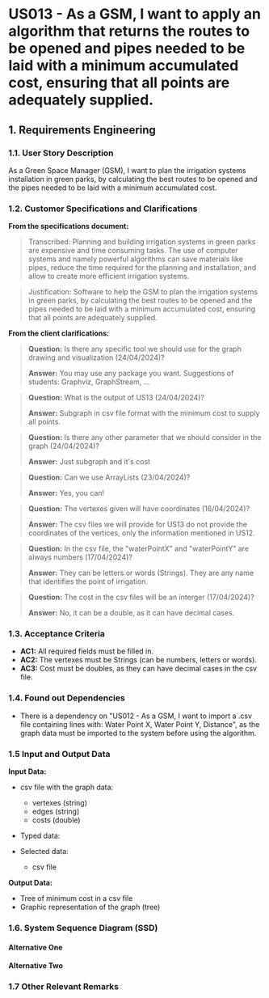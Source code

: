 # US013 - As a GSM, I want to apply an algorithm that returns the routes to be opened and pipes needed to be laid with a minimum accumulated cost, ensuring that all points are adequately supplied. 


## 1. Requirements Engineering

### 1.1. User Story Description

As a Green Space Manager (GSM), I want to plan the irrigation systems installation in green parks, by calculating the best routes 
to be opened and the pipes needed to be laid with a minimum accumulated cost.

### 1.2. Customer Specifications and Clarifications 

**From the specifications document:**

> Transcribed: Planning and building irrigation systems in green parks are expensive and time consuming tasks. The use of computer systems and namely powerful
algorithms can save materials like pipes, reduce the time required for the planning and installation, and allow to create more efficient irrigation systems.

> Justification: Software to help the GSM to plan the irrigation systems in green parks, by calculating the best routes to be opened and the pipes 
needed to be laid with a minimum accumulated cost, ensuring that all points are adequately supplied.
 
**From the client clarifications:**

> **Question:** Is there any specific tool we should use for the graph drawing and visualization (24/04/2024)?
>
> **Answer:** You may use any package you want. Suggestions of students: Graphviz, GraphStream, ...

> **Question:** What is the output of US13 (24/04/2024)?
>
> **Answer:** Subgraph in csv file format with the minimum cost to supply all points.

> **Question:** Is there any other parameter that we should consider in the graph (24/04/2024)?
>
> **Answer:** Just subgraph and it's cost

> **Question:** Can we use ArrayLists (23/04/2024)?
>
> **Answer:** Yes, you can!

> **Question:** The vertexes given will have coordinates (16/04/2024)?
>
> **Answer:** The csv files we will provide for US13 do not provide the coordinates of the vertices, only the 
 information mentioned in US12.

> **Question:** In the csv file, the "waterPointX" and "waterPointY" are always numbers (17/04/2024)?
>
> **Answer:** They can be letters or words (Strings). They are any name that identifies the point of irrigation.

> **Question:** The cost in the csv files will be an interger (17/04/2024)?
>
> **Answer:** No, it can be a double, as it can have decimal cases.

### 1.3. Acceptance Criteria

* **AC1:** All required fields must be filled in.
* **AC2:** The vertexes must be Strings (can be numbers, letters or words).
* **AC3:** Cost must be doubles, as they can have decimal cases in the csv file.

### 1.4. Found out Dependencies

* There is a dependency on "US012 - As a GSM, I want to import a .csv file containing lines with: Water Point X, 
Water Point Y, Distance", as the graph data must be imported to the system before using the algorithm.

### 1.5 Input and Output Data

**Input Data:**
  * csv file with the graph data: 
    * vertexes (string)
    * edges (string)
    * costs (double)

* Typed data:
  
	
* Selected data:
    * csv file

**Output Data:**

* Tree of minimum cost in a csv file
* Graphic representation of the graph (tree)

### 1.6. System Sequence Diagram (SSD)


#### Alternative One


#### Alternative Two


### 1.7 Other Relevant Remarks

